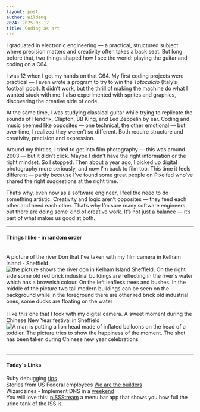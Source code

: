 ```yaml
---
layout: post
author: Wildeng
2024: 2025-03-17
title: Coding as art
---
```


I graduated in electronic engineering — a practical, structured subject where precision matters and creativity often takes a back seat. But long before that, two things shaped how I see the world: playing the guitar and coding on a C64.  

I was 12 when I got my hands on that C64. My first coding projects were practical — I even wrote a program to try to win the *Totocalcio* (Italy’s football pool). It didn’t work, but the thrill of making the machine do what I wanted stuck with me. I also experimented with sprites and graphics, discovering the creative side of code.  

At the same time, I was studying classical guitar while trying to replicate the sounds of Hendrix, Clapton, BB King, and Led Zeppelin by ear. Coding and music seemed like opposites — one technical, the other emotional — but over time, I realized they weren’t so different. Both require structure and creativity, precision and expression.  

Around my thirties, I tried to get into film photography — this was around 2003 — but it didn’t click. Maybe I didn’t have the right information or the right mindset. So I stopped. Then about a year ago, I picked up digital photography more seriously, and now I’m back to film too. This time it feels different — partly because I’ve found some great people on Pixelfed who’ve shared the right suggestions at the right time.  

That’s why, even now as a software engineer, I feel the need to do something artistic. Creativity and logic aren’t opposites — they feed each other and need each other. That’s why I’m sure many software engineers out there are doing some kind of creative work. It’s not just a balance — it’s part of what makes us good at both.

---

#### Things I like - in random order ####
<br/>
A picture of the river Don that I've taken with my film camera in Kelham Island - Sheffield  
<img src="https://pxscdn.com/public/m/_v2/424813098022428933/549719332-a3f277/AaNJwLe0PGhh/q3TKHXpeg1uv9FoAMbEQdlxMcGyHBBh6JCe4Vcya.jpg" alt="the picture shows the river don in Kelham Island Sheffield. On the right side some old red brick industrial buildings are reflecting in the river's water which has a brownish colour. On the left leafless trees and bushes. In the middle of the picture two tall modern buildings can be seen  on the background while in the foreground there are other red brick old industrial ones, some ducks are floating on the water" class="post-image"/>
<br/>
<br/>
I like this one that I took with my digital camera. A sweet moment during the Chinese New Year festival in Sheffield  
<img src="https://pxscdn.com/public/m/_v2/424813098022428933/758e75a50-ddd61a/ZwroLPxfuxzj/uP9TE7jfRdxxSzugBccrE6FK4LNKw264X6DVlF93.jpg" alt="A man is putting a lion head made of inflated balloons on the head of a toddler. The picture tries to show the happiness of the moment. The shot has been taken during Chinese new year celebrations" class="post-image">
<br/>
<br/>

---

#### Today's Links ####
Ruby debugging [tips](https://railsatscale.com/2025-03-14-ruby-debugging-tips-and-recommendations-2025/)  
Stories from US Federal employees [We are the builders](https://www.wethebuilders.org/)  
Wizardzines - Implement DNS in a [weekend](https://implement-dns.wizardzines.com/)  
You will love this: [pISSStream](https://github.com/Jaennaet/pISSStream) a menu bar app that shows you how full the urine tank of the ISS is.  

